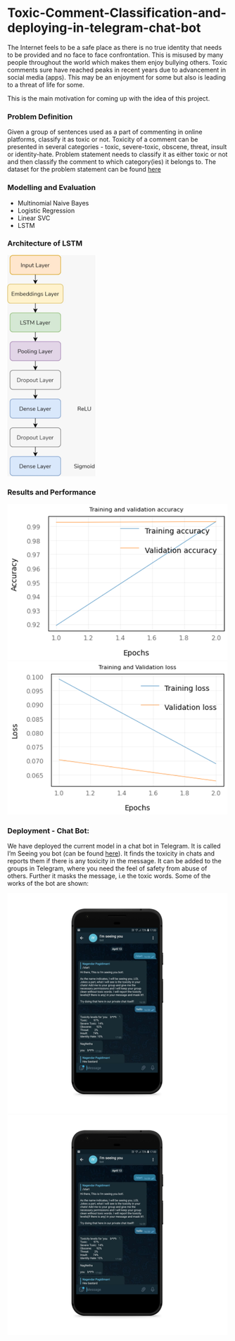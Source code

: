 # Toxic-Comment-Classification-and-deploying-in-telegram-chat-bot

The Internet feels to be a safe place as there is no true identity that needs to be
provided and no face to face confrontation. This is misused by many people
throughout the world which makes them enjoy bullying others. Toxic comments
sure have reached peaks in recent years due to advancement in social media
(apps). This may be an enjoyment for some but also is leading to a threat of life
for some. 

This is the main motivation for coming up with the idea of this project.

### Problem Definition
Given a group of sentences used as a part of commenting in online platforms,
classify it as toxic or not. Toxicity of a comment can be presented in several
categories - toxic, severe-toxic, obscene, threat, insult or identity-hate. Problem
statement needs to classify it as either toxic or not and then classify the
comment to which category(ies) it belongs to. The dataset for the problem statement can be found [here](https://www.kaggle.com/c/jigsaw-toxic-comment-classification-challenge/data)

### Modelling and Evaluation
- Multinomial Naive Bayes
- Logistic Regression
- Linear SVC
- LSTM

### Architecture of LSTM
<img src="/Images/Architecture.jpeg" alt="Architecture of LSTM model" width="200"/>

### Results and Performance
<p float="left">
  <img src="/Images/loss.png" alt="Accuracy" width="500"/>
  <img src="/Images/accuracy.png" alt="Loss" width="500"/>
</p>

### Deployment - Chat Bot:
We have deployed the current model in a chat bot in Telegram. It is called I’m
Seeing you bot (can be found [here](https://t.me/seeing_you_bot)). It finds the toxicity in chats and reports
them if there is any toxicity in the message. It can be added to the groups in
Telegram, where you need the feel of safety from abuse of others. Further it
masks the message, i.e the toxic words.
Some of the works of the bot are shown:

<p float="left">
  <img src="/Images/pic1_pixel_quite_black_portrait.png" alt="Test-1" width="500" />
  <img src="/Images/pic1_pixel_quite_black_portrait.png" alt="Test-2" width="500" /> 
</p>
